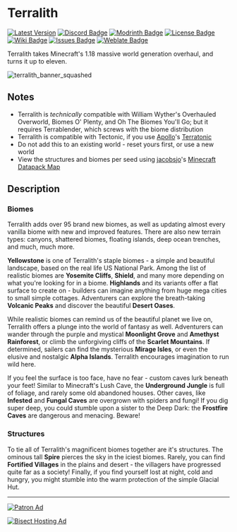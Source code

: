 # Terralith

[![Latest Version](https://img.shields.io/github/v/release/Stardust-Labs-MC/Terralith?color=blueviolet&logo=github "View latest release")](https://github.com/Stardust-Labs-MC/Terralith/releases) [![Discord Badge](https://img.shields.io/discord/738046951236567162?color=blue&logo=discord "Join our Discord Server")](https://discord.gg/stardustlabs) [![Modrinth Badge](https://img.shields.io/modrinth/dt/terralith?label=Modrinth&logo=modrinth "View our Modrinth page")](https://modrinth.com/mod/terralith) [![License Badge](https://img.shields.io/badge/license-Stardust_Labs-green "View the Stardust Labs License")](https://github.com/Stardust-Labs-MC/license) [![Wiki Badge](https://img.shields.io/badge/wiki-Miraheze-yellow "View our Wiki")](https://stardustlabs.miraheze.org/) [![Issues Badge](https://img.shields.io/github/issues/Stardust-Labs-MC/Terralith?color=orange&logo=github "View or open an issue")](https://github.com/Stardust-Labs-MC/Terralith/issues) [![Weblate Badge](https://img.shields.io/weblate/progress/stardust-labs?server=https%3A%2F%2Fweblate.catter.dev&logo=weblate "Translate here")](https://weblate.catter.dev/projects/stardust-labs)

Terralith takes Minecraft's 1.18 massive world generation overhaul, and turns it up to eleven.

![terralith_banner_squashed](https://user-images.githubusercontent.com/63272345/224816673-7f074733-da85-4673-a7b0-3362651c4dbd.png)

## Notes
- Terralith is *technically* compatible with William Wyther's Overhauled Overworld, Biomes O' Plenty, and Oh The Biomes You'll Go; but it requires Terrablender, which screws with the biome distribution
- Terralith is compatible with Tectonic, if you use [Apollo](https://github.com/ApolloDatapacks)'s [Terratonic](https://www.planetminecraft.com/data-pack/terratonic/)
- Do not add this to an existing world - reset yours first, or use a new world
- View the structures and biomes per seed using [jacobsjo](https://github.com/jacobsjo)'s [Minecraft Datapack Map](https://map.jacobsjo.eu/)

## Description
### Biomes
Terralith adds over 95 brand new biomes, as well as updating almost every vanilla biome with new and improved features. There are also new terrain types: canyons, shattered biomes, floating islands, deep ocean trenches, and much, much more.

**Yellowstone** is one of Terralith's staple biomes - a simple and beautiful landscape, based on the real life US National Park. Among the list of realistic biomes are **Yosemite Cliffs**, **Shield**, and many more depending on what you're looking for in a biome. **Highlands** and its variants offer a flat surface to create on - builders can imagine anything from huge mega cities to small simple cottages. Adventurers can explore the breath-taking **Volcanic Peaks** and discover the beautiful **Desert Oases**.

While realistic biomes can remind us of the beautiful planet we live on, Terralith offers a plunge into the world of fantasy as well. Adventurers can wander through the purple and mystical **Moonlight Grove** and **Amethyst Rainforest**, or climb the unforgiving cliffs of the **Scarlet Mountains**. If determined, sailers can find the mysterious **Mirage Isles**, or even the elusive and nostalgic **Alpha Islands**. Terralith encourages imagination to run wild here.

If you feel the surface is too face, have no fear - custom caves lurk beneath your feet! Similar to Minecraft's Lush Cave, the **Underground Jungle** is full of foliage, and rarely some old abandoned houses. Other caves, like **Infested** and **Fungal Caves** are overgrown with spiders and fungi! If you dig super deep, you could stumble upon a sister to the Deep Dark: the **Frostfire Caves** are dangerous and menacing. Beware!

### Structures
To tie all of Terralith's magnificent biomes together are it's structures. The ominous tall **Spire** pierces the sky in the iciest biomes. Rarely, you can find **Fortified Villages** in the plains and desert - the villagers have progressed quite far as a society! Finally, if you find yourself lost at night, cold and hungry, you might stumble into the warm protection of the simple Glacial Hut.
__ __

[![Patron Ad](https://user-images.githubusercontent.com/63272345/224786738-7baefaf8-267f-41b6-8ac5-53cc4bd5707e.png "Join our Patreon!")](https://www.patreon.com/stardustlabs)

[![Bisect Hosting Ad](https://user-images.githubusercontent.com/63272345/224786219-f87f21d2-fb51-4d78-82df-a16e83fe25c9.png "Use code STARDUST")](https://www.bisecthosting.com/stardust)
